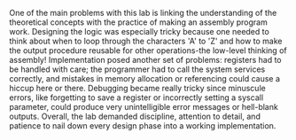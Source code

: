One of the main problems with this lab is linking the understanding of the theoretical concepts with the practice of making an assembly program work. Designing the logic was especially tricky because one needed to think about when to loop through the characters 'A' to 'Z' and how to make the output procedure reusable for other operations-the low-level thinking of assembly! Implementation posed another set of problems: registers had to be handled with care; the programmer had to call the system services correctly, and mistakes in memory allocation or referencing could cause a hiccup here or there. Debugging became really tricky since minuscule errors, like forgetting to save a register or incorrectly setting a syscall parameter, could produce very unintelligible error messages or hell-blank outputs. Overall, the lab demanded discipline, attention to detail, and patience to nail down every design phase into a working implementation.
